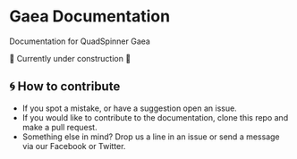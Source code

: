 # Gaea Documentation
Documentation for QuadSpinner Gaea

 :construction: Currently under construction :construction:


## :cyclone: How to contribute
- If you spot a mistake, or have a suggestion open an issue.
- If you would like to contribute to the documentation, clone this repo and make a pull request.
- Something else in mind? Drop us a line in an issue or send a message via our Facebook or Twitter.